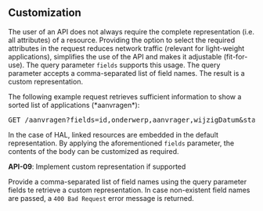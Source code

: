 ## Customization

The user of an API does not always require the complete representation (i.e. all attributes) of a resource. Providing the option to select the required attributes in the request reduces network traffic (relevant for light-weight applications), simplifies the use of the API and makes it adjustable (fit-for-use). The query parameter `fields` supports this usage. The query parameter accepts a comma-separated list of field names. The result is a custom representation.

<div class="example">
  <p>The following example request retrieves sufficient information to show a sorted list of applications (*aanvragen*):</p>
  <pre>GET /aanvragen?fields=id,onderwerp,aanvrager,wijzigDatum&status=open&sorteer=wijzigDatum`</pre>
</div>

In the case of HAL, linked resources are embedded in the default representation. By applying the aforementioned `fields` parameter, the contents of the body can be customized as required.

<div class="rule" id="api-09">
  <p class="rulelab"><strong>API-09</strong>: Implement custom representation if supported</p>
  <p>Provide a comma-separated list of field names using the query parameter fields te retrieve a custom representation. In case non-existent field names are passed, a <code>400 Bad Request</code> error message is returned.</p>
</div>
